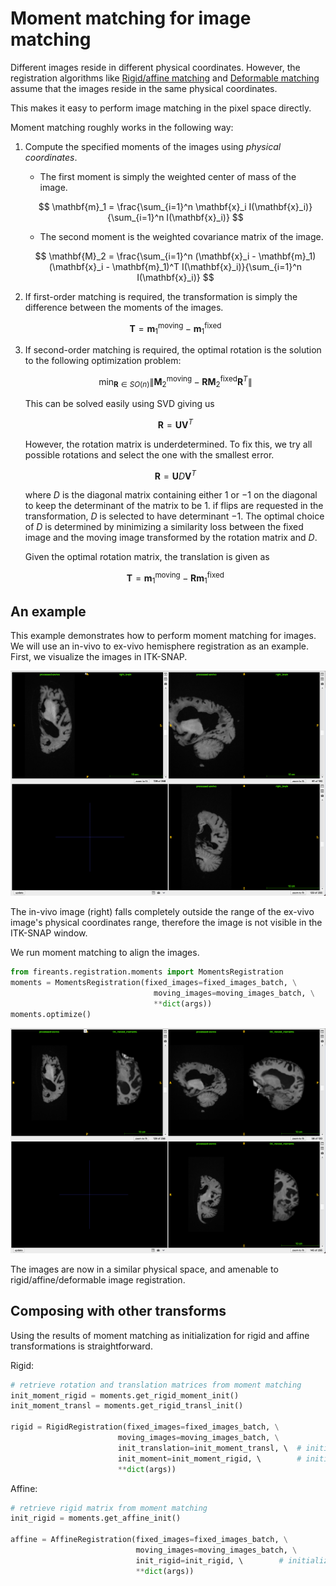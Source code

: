 # Moment matching for image matching

Different images reside in different physical coordinates. However, the registration algorithms like [Rigid/affine matching](./rigidaffine.md) and [Deformable matching](./deformable.md) assume that the images reside in the same physical coordinates. 

This makes it easy to perform image matching in the pixel space directly.

Moment matching roughly works in the following way:

1. Compute the specified moments of the images using _physical coordinates_.

    - The first moment is simply the weighted center of mass of the image.

    $$ \mathbf{m}_1 = \frac{\sum_{i=1}^n \mathbf{x}_i I(\mathbf{x}_i)}{\sum_{i=1}^n I(\mathbf{x}_i)} $$

    - The second moment is the weighted covariance matrix of the image.

    $$ \mathbf{M}_2 = \frac{\sum_{i=1}^n (\mathbf{x}_i - \mathbf{m}_1)(\mathbf{x}_i - \mathbf{m}_1)^T I(\mathbf{x}_i)}{\sum_{i=1}^n I(\mathbf{x}_i)} $$

2. If first-order matching is required, the transformation is simply the difference between the moments of the images.

    $$ \mathbf{T} = \mathbf{m}_1^{\text{moving}} - \mathbf{m}_1^{\text{fixed}} $$

3. If second-order matching is required, the optimal rotation is the solution to the following optimization problem:

    $$ \min_{\mathbf{R} \in SO(n)} \left\| \mathbf{M}_2^{\text{moving}} - \mathbf{R} \mathbf{M}_2^{\text{fixed}} \mathbf{R}^T \right\| $$

    This can be solved easily using SVD giving us
    
    $$ \mathbf{R} = \mathbf{U} \mathbf{V}^T $$
    
    However, the rotation matrix is underdetermined. To fix this, we try all possible rotations and select the one with the smallest error.

    $$ \mathbf{R} = \mathbf{U} D \mathbf{V}^T $$

    where $D$ is the diagonal matrix containing either $1$ or $-1$ on the diagonal to keep the determinant of the matrix to be $1$.
    if flips are requested in the transformation, $D$ is selected to have determinant $-1$. The optimal choice of $D$ is determined by minimizing a similarity loss between the fixed image and the moving image transformed by the rotation matrix and $D$.

    Given the optimal rotation matrix, the translation is given as

    $$ \mathbf{T} = \mathbf{m}_1^{\text{moving}} - \mathbf{R} \mathbf{m}_1^{\text{fixed}} $$

## An example

This example demonstrates how to perform moment matching for images. We will use an in-vivo to ex-vivo hemisphere registration as an example.
First, we visualize the images in ITK-SNAP.

![in-vivo](../assets/moment/before-moment-matching.png)

The in-vivo image (right) falls completely outside the range of the ex-vivo image's physical coordinates range, therefore the image is not visible in the ITK-SNAP window.

We run moment matching to align the images.

```python
from fireants.registration.moments import MomentsRegistration
moments = MomentsRegistration(fixed_images=fixed_images_batch, \
                                moving_images=moving_images_batch, \
                                **dict(args))
moments.optimize()
```

![after-moment-matching](../assets/moment/after-moment-matching.png)

The images are now in a similar physical space, and amenable to rigid/affine/deformable image registration.

## Composing with other transforms

Using the results of moment matching as initialization for rigid and affine transformations is straightforward.

Rigid:

```python
# retrieve rotation and translation matrices from moment matching 
init_moment_rigid = moments.get_rigid_moment_init()
init_moment_transl = moments.get_rigid_transl_init()

rigid = RigidRegistration(fixed_images=fixed_images_batch, \
                        moving_images=moving_images_batch, \
                        init_translation=init_moment_transl, \  # initialized with translation
                        init_moment=init_moment_rigid, \        # initialized with rotation 
                        **dict(args))
```

Affine:

```python
# retrieve rigid matrix from moment matching 
init_rigid = moments.get_affine_init()      

affine = AffineRegistration(fixed_images=fixed_images_batch, \
                            moving_images=moving_images_batch, \
                            init_rigid=init_rigid, \        # initialized with rigid matrix
                            **dict(args))
```


